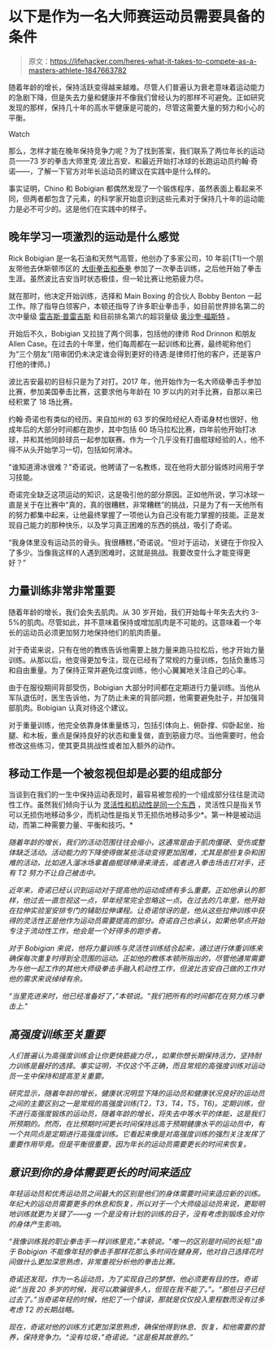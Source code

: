 # 以下是作为一名大师赛运动员需要具备的条件

> 原文：<https://lifehacker.com/heres-what-it-takes-to-compete-as-a-masters-athlete-1847663782>

随着年龄的增长，保持活跃变得越来越难。尽管人们普遍认为衰老意味着运动能力的急剧下降，但是失去力量和健康并不像我们曾经认为的那样不可避免。正如研究发现的那样，保持几十年的高水平健康是可能的，尽管这需要大量的努力和小心的平衡。

Watch

那么，怎样才能在晚年保持竞争力呢？为了找到答案，我们联系了两位年长的运动员——73 岁的拳击大师里克·波比吉安、和最近开始打冰球的长跑运动员约翰·奇诺——，了解一下官方对年长运动员的建议在实践中是什么样的。

事实证明，Chino 和 Bobigian 都偶然发现了一个锻炼程序，虽然表面上看起来不同，但两者都包含了元素，的科学家开始意识到这些元素对于保持几十年的运动能力是必不可少的。这是他们在实践中的样子。

## **晚年学习一项激烈的运动是什么感觉**

Rick Bobigian 是一名石油和天然气高管，他创办了多家公司，10 年前(T1)一个朋友带他去休斯顿市区的 [大街拳击和泰拳](https://www.mainboxinggym.com/) 参加了一次拳击训练，之后他开始了拳击生涯。虽然波比吉安当时状态极佳，但一轮比赛让他筋疲力尽。

就在那时，他决定开始训练，选择和 Main Boxing 的合伙人 Bobby Benton 一起工作。除了指导白领客户，本顿还指导了许多职业拳击手，如目前世界排名第二的次中量级 [雷吉斯·普雷吉斯](https://boxrec.com/en/proboxer/611370) 和目前排名第六的超羽量级 [奥沙奎·福斯特](https://boxrec.com/en/proboxer/626343) 。

开始后不久，Bobigian 又拉拢了两个同事，包括他的律师 Rod Drinnon 和朋友 Allen Case。在过去的十年里，他们每周都在一起训练和比赛，最终昵称他们为“三个朋友”(陪审团仍未决定谁会得到更好的待遇:是律师打他的客户，还是客户打他的律师。)

波比吉安最初的目标只是为了对打。2017 年，他开始作为一名大师级拳击手参加比赛，参加美国拳击比赛，这要求他与年龄在 10 岁以内的对手比赛，自那以来已经积累了 18 场比赛。

约翰·奇诺也有类似的经历。来自加州的 63 岁的保险经纪人奇诺身材也很好，他成年后的大部分时间都在跑步，其中包括 60 场马拉松比赛，四年前他开始打冰球，并和其他同龄球员一起参加联赛。作为一个几乎没有打曲棍球经验的人，他不得不从头开始学习一切，包括如何滑冰。

"谁知道滑冰很难？"奇诺说。他聘请了一名教练，现在他将大部分锻炼时间用于学习技能。

奇诺完全缺乏这项运动的知识，这是吸引他的部分原因。正如他所说，学习冰球一直是关于在比赛中“真的，真的很糟糕，非常糟糕”的挑战，只是为了有一天他所有的努力都集中起来，让他最终掌握了一项他认为自己没有能力掌握的技能。正是发现自己能力的那种快乐，以及学习真正困难的东西的挑战，吸引了奇诺。

“我身体里没有运动员的骨头。我很糟糕，”奇诺说。“但对于运动，关键在于你投入了多少。当像我这样的人遇到困难时，这就是挑战。我要改变什么才能变得更好？”

## **力量训练非常非常重要**

随着年龄的增长，我们会失去肌肉。从 30 岁开始，我们开始每十年失去大约 3-5%的肌肉。尽管如此，并不意味着保持或增加肌肉是不可能的。这意味着一个年长的运动员必须更加努力地保持他们的肌肉质量。

对于奇诺来说，只有在他的教练告诉他需要上肢力量来跑马拉松后，他才开始力量训练。从那以后，他变得更加专注，现在已经有了常规的力量训练，包括负重练习和自由重量。为了保持正常并避免过度训练，他小心翼翼地关注自己的心率。

由于在服役期间背部受伤，Bobigian 大部分时间都在定期进行力量训练。当他从军队退伍时，医生告诉他，为了防止未来的背部问题，他需要避免肚子，并加强背部肌肉。Bobigian 认真对待这个建议。

对于重量训练，他完全依靠身体重量练习，包括引体向上、俯卧撑、仰卧起坐、抬腿、和木板，重点是保持良好的状态和重复做，直到筋疲力尽。当他需要时，他会修改这些练习，使其更具挑战性或者加入额外的动作。

## **移动工作是一个被忽视但却是必要的组成部分**

当谈到在我们的一生中保持运动表现时，最容易被忽视的一个组成部分往往是流动性工作。虽然我们倾向于认为 [灵活性和机动性是同一个东西](https://lifehacker.com/whats-the-difference-between-flexibility-and-mobility-1847275695) ，灵活性只是指关节可以无损伤地移动多少，而机动性是指关节无损伤地移动多少*。第一种是被动运动，而第二种需要力量、平衡和技巧。*

*随着年龄的增长，我们的活动范围往往会缩小，这通常是由于肌肉僵硬、受伤或整体缺乏活动。活动能力的下降使得做某些活动变得更加困难，尤其是那些复杂和困难的活动，比如进入溜冰场拿着曲棍球棒滑来滑去，或者进入拳击场击打对手，还有 T2 努力不让自己被击中。*

*近年来，奇诺已经认识到运动对于提高他的运动成绩有多么重要。正如他承认的那样，他过去一直忽视这一点，早年经常完全忽略这一点。在过去的几年里，他开始在拉伸实验室安排专门的辅助拉伸课程。让奇诺惊讶的是，他从这些拉伸训练中获得的灵活性正是他作为运动员需要提高的部分。奇诺自己也承认，如果他早点开始专注于流动性工作，他会是一个好得多的跑步者。*

*对于 Bobigian 来说，他将力量训练与灵活性训练结合起来，通过进行体重训练来确保每次重复时得到全范围的运动。正如他的教练本顿所指出的，尽管他通常需要为与他一起工作的其他大师级拳击手融入机动性工作，但波比吉安自己做的工作对他的需求来说绰绰有余。*

*“当里克进来时，他已经准备好了，”本顿说。"我们把所有的时间都花在努力练习拳击上."*

## ***高强度训练至关重要***

*人们普遍认为高强度训练会让你更快筋疲力尽，，如果你想长期保持活力，坚持耐力训练是最好的选择。事实证明，不仅这个*不*正确，而且常规的高强度训练对运动员一生中保持和提高至关重要。*

*研究显示，随着年龄的增长，健康状况明显下降的运动员和健康状况良好的运动员之间的主要区别之一是常规的高强度训练(T2，T3，T4，T5，T6)。定期训练，但不进行高强度锻炼的运动员，随着年龄的增长，将失去中等水平的体能，这是我们所预期的。然而，在比预期时间更长时间保持远高于预期健康水平的运动员中，有一个共同点是定期进行高强度训练。它看起来像是对高强度训练的强烈关注发挥了重要作用毕竟。但是平衡很重要，因为年长的运动员需要更长的时间来恢复。*

## ***意识到你的身体需要更长的时间来适应***

*年轻运动员和优秀运动员之间最大的区别是他们的身体需要时间来适应新的训练。年纪大的运动员需要更多的休息和恢复，所以对于一个大师级运动员来说，更聪明地训练就更为关键了——g 一个是没有计划的训练的日子，没有考虑到锻炼会对你的身体产生影响。*

*“我像训练我的职业拳击手一样训练里克，”本顿说。"唯一的区别是时间的长短."由于 Bobigian 不能像年轻的拳击手那样花那么多时间在健身房，他对自己选择花时间做什么更加深思熟虑，非常重视分析他的拳击比赛。*

*奇诺还发现，作为一名运动员，为了实现自己的梦想，他必须更有目的性。奇诺说:“当我 20 多岁的时候，我可以欺骗很多人，但现在我不能了。”。“那些日子已经过去了。”当奇诺年轻的时候，他犯了一个错误，那就是仅仅投入里程数而没有过多考虑 T2 的长期战略。*

*现在，奇诺对他的训练方式更加深思熟虑，确保他得到休息、恢复，和他需要的营养，保持竞争力。“没有垃圾，”奇诺说。“这是极其故意的。”*